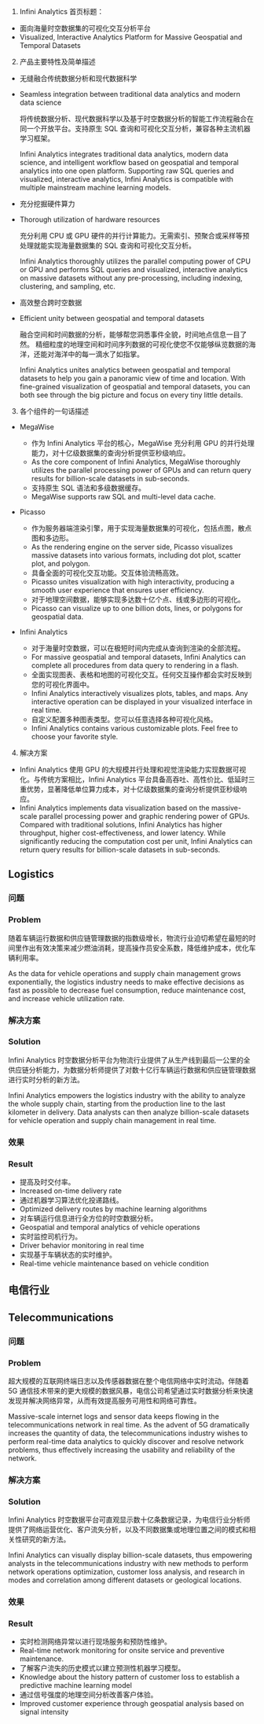 1. Infini Analytics 首页标题：

- 面向海量时空数据集的可视化交互分析平台
- Visualized, Interactive Analytics Platform for Massive Geospatial and Temporal Datasets

2. 产品主要特性及简单描述

- 无缝融合传统数据分析和现代数据科学
- Seamless integration between traditional data analytics and modern data science

  将传统数据分析、现代数据科学以及基于时空数据分析的智能工作流程融合在同一个开放平台。支持原生 SQL 查询和可视化交互分析，兼容各种主流机器学习框架。
  
  Infini Analytics integrates traditional data analytics, modern data science, and intelligent workflow based on geospatial and temporal analytics into one open platform. Supporting raw SQL queries and visualized, interactive analytics, Infini Analytics is compatible with multiple mainstream machine learning models.

- 充分挖掘硬件算力
- Thorough utilization of hardware resources

  充分利用 CPU 或 GPU 硬件的并行计算能力。无需索引、预聚合或采样等预处理就能实现海量数据集的 SQL 查询和可视化交互分析。
  
  Infini Analytics thoroughly utilizes the parallel computing power of CPU or GPU and performs SQL queries and visualized, interactive analytics on massive datasets without any pre-processing, including indexing, clustering, and sampling, etc.

- 高效整合跨时空数据
- Efficient unity between geospatial and temporal datasets

  融合空间和时间数据的分析，能够帮您洞悉事件全貌，时间地点信息一目了然。
精细粒度的地理空间和时间序列数据的可视化使您不仅能够纵览数据的海洋，还能对海洋中的每一滴水了如指掌。

  Infini Analytics unites analytics between geospatial and temporal datasets to help you gain a panoramic view of time and location. With fine-grained visualization of geospatial and temporal datasets, you can both see through the big picture and focus on every tiny little details.

3. 各个组件的一句话描述

- MegaWise

  - 作为 Infini Analytics 平台的核心，MegaWise 充分利用 GPU 的并行处理能力，对十亿级数据集的查询分析提供亚秒级响应。
  - As the core component of Infini Analytics, MegaWise thoroughly utilizes the parallel processing power of GPUs and can return query results for billion-scale datasets in sub-seconds.
  - 支持原生 SQL 语法和多级数据缓存。
  - MegaWise supports raw SQL and multi-level data cache.

- Picasso

  - 作为服务器端渲染引擎，用于实现海量数据集的可视化，包括点图，散点图和多边形。
  - As the rendering engine on the server side, Picasso visualizes massive datasets into various formats, including dot plot, scatter plot, and polygon.
  - 具备全面的可视化交互功能。交互体验流畅高效。
  - Picasso unites visualization with high interactivity, producing a smooth user experience that ensures user efficiency.
  - 对于地理空间数据，能够实现多达数十亿个点、线或多边形的可视化。
  - Picasso can visualize up to one billion dots, lines, or polygons for geospatial data.

- Infini Analytics

  - 对于海量时空数据，可以在极短时间内完成从查询到渲染的全部流程。
  - For massive geospatial and temporal datasets, Infini Analytics can complete all procedures from data query to rendering in a flash.
  - 全面实现图表、表格和地图的可视化交互。任何交互操作都会实时反映到您的可视化界面中。
  - Infini Analytics interactively visualizes plots, tables, and maps. Any interactive operation can be displayed in your visualized interface in real time.
  - 自定义配置多种图表类型。您可以任意选择各种可视化风格。
  - Infini Analytics contains various customizable plots. Feel free to choose your favorite style.

4. 解决方案


- Infini Analytics 使用 GPU 的大规模并行处理和视觉渲染能力实现数据可视化。与传统方案相比，Infini Analytics 平台具备高吞吐、高性价比、低延时三重优势，显著降低单位算力成本，对十亿级数据集的查询分析提供亚秒级响应。
- Infini Analytics implements data visualization based on the massive-scale parallel processing power and graphic rendering power of GPUs. Compared with traditional solutions, Infini Analytics has higher throughput, higher cost-effectiveness, and lower latency. While significantly reducing the computation cost per unit, Infini Analytics can return query results for billion-scale datasets in sub-seconds.

## Logistics

### 问题
### Problem

随着车辆运行数据和供应链管理数据的指数级增长，物流行业迫切希望在最短的时间里作出有效决策来减少燃油消耗，提高操作员安全系数，降低维护成本，优化车辆利用率。

As the data for vehicle operations and supply chain management grows exponentially, the logistics industry needs to make effective decisions as fast as possible to decrease fuel consumption, reduce maintenance cost, and increase vehicle utilization rate.

### 解决方案
### Solution

Infini Analytics 时空数据分析平台为物流行业提供了从生产线到最后一公里的全供应链分析能力，为数据分析师提供了对数十亿行车辆运行数据和供应链管理数据进行实时分析的新方法。

Infini Analytics empowers the logistics industry with the ability to analyze the whole supply chain, starting from the production line to the last kilometer in delivery. Data analysts can then analyze billion-scale datasets for vehicle operation and supply chain management in real time.

### 效果
### Result

- 提高及时交付率。
- Increased on-time delivery rate
- 通过机器学习算法优化投递路线。
- Optimized delivery routes by machine learning algorithms
- 对车辆运行信息进行全方位的时空数据分析。
- Geospatial and temporal analytics of vehicle operations
- 实时监控司机行为。
- Driver behavior monitoring in real time
- 实现基于车辆状态的实时维护。
- Real-time vehicle maintenance based on vehicle condition

## 电信行业
## Telecommunications

### 问题
### Problem

超大规模的互联网终端日志以及传感器数据在整个电信网络中实时流动。伴随着 5G 通信技术带来的更大规模的数据风暴，电信公司希望通过实时数据分析来快速发现并解决网络异常，从而有效提高服务可用性和网络可靠性。

Massive-scale internet logs and sensor data keeps flowing in the telecommunications network in real time. As the advent of 5G dramatically increases the quantity of data, the telecommunications industry wishes to perform real-time data analytics to quickly discover and resolve network problems, thus effectively increasing the usability and reliability of the network.

### 解决方案
### Solution

Infini Analytics 时空数据平台可直观显示数十亿条数据记录，为电信行业分析师提供了网络运营优化、客户流失分析，以及不同数据集或地理位置之间的模式和相关性研究的新方法。

Infini Analytics can visually display billion-scale datasets, thus empowering analysts in the telecommunications industry with new methods to perform network operations optimization, customer loss analysis, and research in modes and correlation among different datasets or geological locations.

### 效果
### Result

 - 实时检测网络异常以进行现场服务和预防性维护。
 - Real-time network monitoring for onsite service and preventive maintenance.
 - 了解客户流失的历史模式以建立预测性机器学习模型。
 - Knowledge about the history pattern of customer loss to establish a predictive machine learning model
 - 通过信号强度的地理空间分析改善客户体验。
 - Improved customer experience through geospatial analysis based on signal intensity
